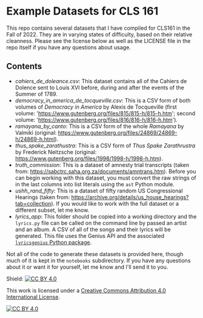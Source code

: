 # Example Datasets for CLS 161 
This repo contains several datasets that I have compiled for CLS161 in the Fall of 2022. They are in varying states of difficulty, based on their relative cleanness. Please see the license below as well as the LICENSE file in the repo itself if you have any questions about usage. 

## Contents
* *cahiers_de_doleance.csv*: This dataset contains all of the Cahiers de Dolence sent to Louis XVI before, during and after the events of the Summer of 1789.
* *democracy_in_america_de_tocqueville.csv*: This is a CSV form of both volumes of *Democracy in America* by Alexis de Tocqueville (first volume: 'https://www.gutenberg.org/files/815/815-h/815-h.htm'; second volume: 'https://www.gutenberg.org/files/816/816-h/816-h.htm'). 
* *ramayana_by_canto*: This is a CSV form of the whole *Ramayana* by Valmiki (original: https://www.gutenberg.org/files/24869/24869-h/24869-h.html). 
* *thus_spake_zarathustra*: This is a CSV form of *Thus Spake Zarathrustra* by Frederick Neitzsche (original: https://www.gutenberg.org/files/1998/1998-h/1998-h.htm). 
* *truth_commission*: This is a dataset of amnesty trial transcripts (taken from: https://sabctrc.saha.org.za/documents/amntrans.htm). Before you can begin working with this dataset, you must convert the raw strings of in the last columns into list literals using the `ast` Python module.  
* *ushh_rand_fifty*: This is a dataset of fifty random US Congressional Hearings (taken from: https://archive.org/details/us_house_hearings?tab=collection). If you would like to work with the full dataset or a different subset, let me know.
* *lyrics_app*: This folder should be copied into a working directory and the `lyrics.py` file can be called on the command line by passed an artist and an album. A CSV of all of the songs and their lyrics will be generated. This file uses the Genius API and the associated [`lyricsgenius` Python package](https://github.com/johnwmillr/LyricsGenius). 


Not all of the code to generate these datasets is provided here, though much of it is kept in the `notebooks` subdirectory. If you have any questions about it or want it for yourself, let me know and I'll send it to you.


Shield: [![CC BY 4.0][cc-by-shield]][cc-by]

This work is licensed under a
[Creative Commons Attribution 4.0 International License][cc-by].

[![CC BY 4.0][cc-by-image]][cc-by]

[cc-by]: http://creativecommons.org/licenses/by/4.0/
[cc-by-image]: https://i.creativecommons.org/l/by/4.0/88x31.png
[cc-by-shield]: https://img.shields.io/badge/License-CC%20BY%204.0-lightgrey.svg
